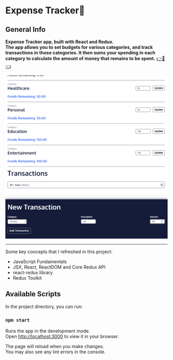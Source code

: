 # Expense Tracker💸

## General Info
**Expense Tracker app, built with React and Redux.<br/>
The app allows you to set budgets for various categories, and track transactions in those categories. It then sums your spending in each category to calculate the amount of money that remains to be spent.** 
<a href="https://expense-tracker-37.netlify.app/" target="_blank" >👉🎯👈</a>

![](./screencast/overview.png)
***

Some key concepts that I refreshed in this project:
* JavaScript Fundamentals
* JSX, React, ReactDOM and Core Redux API
* react-redux library
* Redux Toolkit

## Available Scripts

In the project directory, you can run:

### `npm start`

Runs the app in the development mode.\
Open [http://localhost:3000](http://localhost:3000) to view it in your browser.

The page will reload when you make changes.\
You may also see any lint errors in the console.
